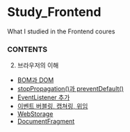 # Study_Frontend
What I studied in the Frontend coures
 

 ### CONTENTS

 02. 브라우저의 이해

- [BOM과 DOM](02.브라우저의%20이해/00.BOM과%20DOM.md)
- [stopPropagation()과 preventDefault()](02.브라우저의%20이해/01.stopPropagation()과%20preventDefault().md)
- [EventListener 추가](02.브라우저의%20이해/02.EventListener%20추가.md)
- [이벤트 버블링, 캡쳐링, 위임](02.브라우저의%20이해/03.%20버블링,%20캡쳐링,%20위임.md)
- [WebStorage](02.브라우저의%20이해/04.WebStorage.md)
- [DocumentFragment](02.브라우저의%20이해/05.DocumentFragment.md)
